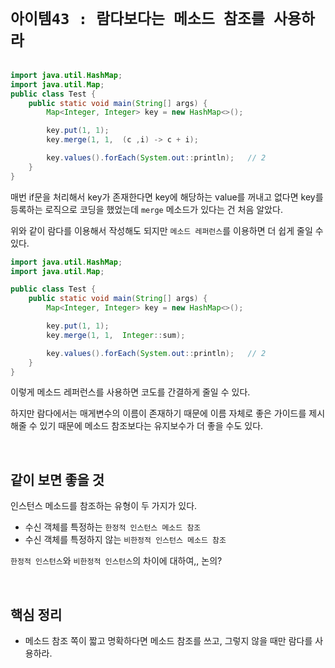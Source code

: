 # `아이템43 : 람다보다는 메소드 참조를 사용하라`

```java

import java.util.HashMap;
import java.util.Map;
public class Test {
    public static void main(String[] args) {
        Map<Integer, Integer> key = new HashMap<>();

        key.put(1, 1);
        key.merge(1, 1,  (c ,i) -> c + i);

        key.values().forEach(System.out::println);   // 2
    }
}
```

매번 if문을 처리해서 key가 존재한다면 key에 해당하는 value를 꺼내고 없다면 key를 등록하는 로직으로 코딩을 했었는데 
`merge` 메소드가 있다는 건 처음 알았다. 

위와 같이 람다를 이용해서 작성해도 되지만 `메소드 레퍼런스`를 이용하면 더 쉽게 줄일 수 있다. 

```java
import java.util.HashMap;
import java.util.Map;

public class Test {
    public static void main(String[] args) {
        Map<Integer, Integer> key = new HashMap<>();

        key.put(1, 1);
        key.merge(1, 1,  Integer::sum);

        key.values().forEach(System.out::println);   // 2
    }
}
``` 

이렇게 메소드 레퍼런스를 사용하면 코도를 간결하게 줄일 수 있다. 

하지만 람다에서는 매게변수의 이름이 존재하기 때문에 이름 자체로 좋은 가이드를 제시해줄 수 있기 때문에 메소드 참조보다는 유지보수가 더 좋을 수도 있다. 

<br>

## 같이 보면 좋을 것

인스턴스 메소드를 참조하는 유형이 두 가지가 있다.

- 수신 객체를 특정하는 `한정적 인스턴스 메소드 참조`
- 수신 객체를 특정하지 않는 `비한정적 인스턴스 메소드 참조`

`한정적 인스턴스`와 `비한정적 인스턴스`의 차이에 대하여,, 논의?
 
<br>

## 핵심 정리

- 메소드 참조 쪽이 짧고 명확하다면 메소드 참조를 쓰고, 그렇지 않을 때만 람다를 사용하라.

